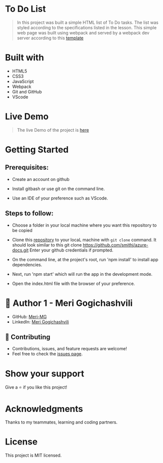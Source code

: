 # To Do List
> In this project was built a simple HTML list of To Do tasks. The list was styled according to the specifications listed in the lesson. This simple web page was built using webpack and served by a webpack dev server according to this [template](https://web.archive.org/web/20180320194056/http://www.getminimalist.com:80/)


# Built with
- HTML5
- CSS3
- JavaScript
- Webpack
- Git and GitHub
- VScode

# Live Demo
> The live Demo of the project is [here](https://meri-mg.github.io/To-Do-List-Project/dist/)

# Getting Started
## Prerequisites:


- Create an account on github

- Install gitbash or use git on the command line.

- Use an IDE of your preference such as VScode.

## Steps to follow:

- Choose a folder in your local machine where you want this repository to be copied

- Clone this [repository](https://github.com/Meri-MG/To-Do-List-Project) to your locaL machine with `git clone` command.
It should look similar to this git clone https://github.com/smithj/azure-docs.git Enter your github credentials if prompted.

- On the command line, at the project's root, run 'npm install' to install app dependencies.

- Next, run 'npm start' which will run the app in the development mode.

- Open the index.html file with the browser of your preference.


# 👤 Author 1 - Meri Gogichashvili
- GitHub: [Meri-MG](https://github.com/Meri-MG) 
- LinkedIn: [Meri Gogichashvili](https://www.linkedin.com/feed/)

## 🤝 Contributing
- Contributions, issues, and feature requests are welcome!
- Feel free to check the [issues page](https://github.com/Meri-MG/To-Do-List-Project/issues).

# Show your support
Give a ⭐ if you like this project!

# Acknowledgments
Thanks to my teammates, learning and coding partners.

# License
This project is MIT licensed.
